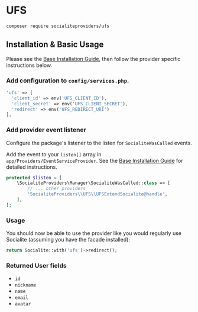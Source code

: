 # UFS

```bash
composer require socialiteproviders/ufs
```

## Installation & Basic Usage

Please see the [Base Installation Guide](https://socialiteproviders.com/usage/), then follow the provider specific instructions below.

### Add configuration to `config/services.php`.

```php
'ufs' => [    
  'client_id' => env('UFS_CLIENT_ID'),  
  'client_secret' => env('UFS_CLIENT_SECRET'),  
  'redirect' => env('UFS_REDIRECT_URI') 
],
```

### Add provider event listener

Configure the package's listener to the listen for `SocialiteWasCalled` events. 

Add the event to your `listen[]` array  in `app/Providers/EventServiceProvider`. See the [Base Installation Guide](https://socialiteproviders.com/usage/) for detailed instructions.

```php
protected $listen = [
    \SocialiteProviders\Manager\SocialiteWasCalled::class => [
        // ... other providers
        'SocialiteProviders\\UFS\\UFSExtendSocialite@handle',
    ],
];
```

### Usage

You should now be able to use the provider like you would regularly use Socialite (assuming you have the facade installed):

```php
return Socialite::with('ufs')->redirect();
```

### Returned User fields

- ``id``
- ``nickname``
- ``name``
- ``email``
- ``avatar``
